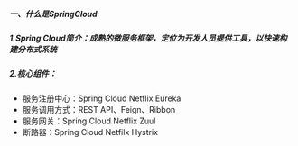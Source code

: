 ##### 一、什么是SpringCloud

##### 1.Spring Cloud简介：成熟的微服务框架，定位为开发人员提供工具，以快速构建分布式系统

##### 2.核心组件：

* 服务注册中心：Spring Cloud Netflix Eureka
* 服务调用方式：REST API、Feign、Ribbon
* 服务网关：Spring Cloud Netflix Zuul
* 断路器：Spring Cloud Netfilx Hystrix

